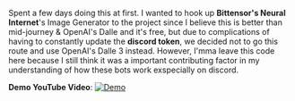 Spent a few days doing this at first. I wanted to hook up **Bittensor's Neural Internet**'s Image Generator to the project since I believe this is better than mid-journey & OpenAI's Dalle and it's free, but due to complications of having to constantly update the **discord token**, we decided not to go this route and use OpenAI's Dalle 3 instead. However, I'mma leave this code here because I still think it was a important contributing factor in my understanding of how these bots work exspecially on discord.

**Demo YouTube Video**:
[![Demo](https://img.youtube.com/vi/igSPmk1Dw1E/0.jpg)](https://www.youtube.com/watch?v=igSPmk1Dw1E])
